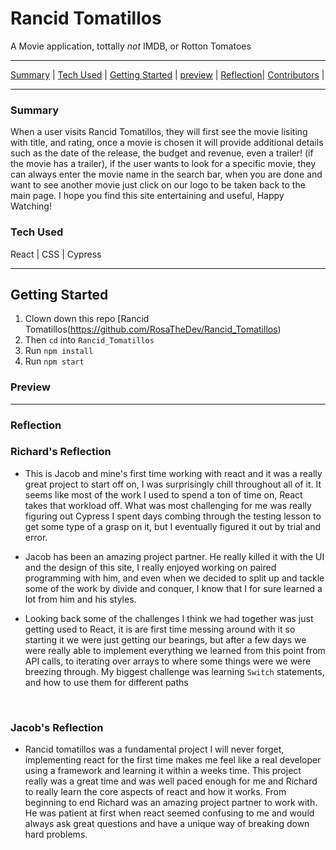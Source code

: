# Rancid Tomatillos
A Movie application, tottally *not* IMDB, or Rotton Tomatoes

---

[Summary](#summary) |
[Tech Used](#tech-used) |
[Getting Started](#getting-started) |
[preview](#preview) |
[Reflection](#reflection)|
[Contributors](#contributors) | 

---

### Summary 
When a user visits Rancid Tomatillos, they will first see the movie lisiting with title, and rating, once a movie is chosen it  will provide additional details such as the date of the release, the budget and revenue, even a trailer! (if the movie has a trailer), if the user wants to look for a specific movie, they can always enter the movie name in the search bar, when you are done and want to see another movie just click on our logo to be taken back to the main page. I hope you find this site entertaining and useful, Happy Watching! 

### Tech Used
React | CSS | Cypress

---

## Getting Started
1) Clown down this repo [Rancid Tomatillos(https://github.com/RosaTheDev/Rancid_Tomatillos)
2) Then ```cd``` into ```Rancid_Tomatillos```
3) Run ```npm install```
4) Run ```npm start```

### Preview 

---

### Reflection 

 
  ### Richard's Reflection 
- This is Jacob and mine's first time working with react and it was a really great project to start off on, I was surprisingly chill throughout all of it. It seems like most of the work I used to spend a ton of time on, React takes that workload off. What was most challenging for me was really figuring out Cypress I spent days combing through the testing lesson to get some type of a grasp on it, but I eventually figured it out by trial and error. 

- Jacob has been an amazing project partner. He really killed it with the UI and the design of this site, I really enjoyed working on paired programming with him, and even when we decided to split up and tackle some of the work by divide and conquer, I know that I for sure learned a lot from him and his styles.

- Looking back some of the challenges I think we had together was just getting used to React, it is are first time messing around with it so starting it we were just getting our bearings, but after a few days we were really able to implement everything we learned from this point from API calls, to iterating over arrays to where some things were we were breezing through. My biggest challenge was learning ```Switch``` statements, and how to use them for different paths
<br>

  ### Jacob's Reflection 
  - Rancid tomatillos was a fundamental project I will never forget, implementing react for the first time makes me feel like a real developer using a framework and learning it within a weeks time. This project really was a great time and was well paced enough for me and Richard to really learn the core aspects of react and how it works. From beginning to end Richard was an amazing project partner to work with. He was patient at first when react seemed confusing to me and would always ask great questions and have a unique way of breaking down hard problems.

